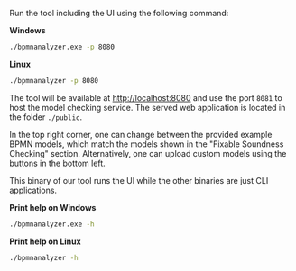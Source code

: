 Run the tool including the UI using the following command:

**Windows**
```bash
./bpmnanalyzer.exe -p 8080
```

**Linux**
```bash
./bpmnanalyzer -p 8080
```

The tool will be available at [http://localhost:8080](http://localhost:8080) and use the port `8081` to host the model checking service.
The served web application is located in the folder `./public`.

In the top right corner, one can change between the provided example BPMN models, which match the models shown in the "Fixable Soundness Checking" section.
Alternatively, one can upload custom models using the buttons in the bottom left.

This binary of our tool runs the UI while the other binaries are just CLI applications.

**Print help on Windows**
```bash
./bpmnanalyzer.exe -h
```

**Print help on Linux**
```bash
./bpmnanalyzer -h
```
